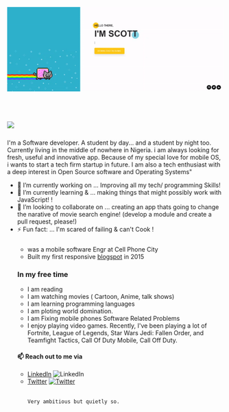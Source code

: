 <header>
<img src="https://github.com/lightcode4/lightcode4-bio/blob/main/bio.gif" alt="!!!" style="max-width:100%;">
</header>
<h1> <img src="https://raw.githubusercontent.com/MartinHeinz/MartinHeinz/master/wave.gif" width="30px" style="max-width:100%;"> </h1>
 
 <p>I'm a Software developer. A student by day... and a student by night too. Currently living in the middle of nowhere in Nigeria. i am  always looking for fresh, useful and innovative app. Because of my special love for mobile OS, i wants to start a tech firm startup in future. I am  also a tech enthusiast with a deep interest in Open Source software and Operating Systems"</p>


<ul>
  <li>🔭 I’m currently working on ... Improving all my tech/ programming Skills!  </li>
  <li>🌱 I’m currently learning &  ...   making things that might possibly work with JavaScript! ! </li>
  <li> 👯 I’m looking to collaborate on ... creating an app thats going to change the narative of  movie search engine! (develop a module and create a pull request, please!)
   <li> ⚡ Fun fact: ...   I'm scared of failing & can't  Cook
    ! </li>

<h5 Previously... <img src="https://raw.githubusercontent.com/MartinHeinz/MartinHeinz/master/wave.gif" width="30px" style="max-width:100%;">  </h5>
<ul>
  <li> was  a mobile software Engr at Cell Phone City </li>
  <li> Built my first responsive  <a href="https://gidifix.blogspot.com/ rel="nofollow">blogspot</a>  in 2015   </li>
</ul>
  <h3> In my free time</h3>
<ul>
    <li> I am reading</li>
    <li>I am watching movies ( Cartoon, Anime, talk shows) </li>
    <li >I am learning programming languages </li>
    <li>I am ploting world domination.</li>
    <li> I am Fixing mobile phones Software Related Problems </li>
    <li>I enjoy playing video games. Recently, I've been playing a lot of Fortnite, League of Legends, Star Wars Jedi: Fallen Order, and Teamfight Tactics, Call Of Duty Mobile, Call Off Duty.</li>
</ul>
  <h4>📫 Reach out to me via </h4>
   <ul>
  <li> <a href="https://https://www.linkedin.com/in/scott-omoviro-687a1773/ rel=" rel="nofollow">LinkedIn</a>
   <img src="https://raw.githubusercontent.com/MartinHeinz/MartinHeinz/master/linkedin-3-16.png" alt="LinkedIn" title="LinkedIn icon without padding" style="max-width:100%;"> </li>
   <li> <a href="https://twitter.com/lightcode4/ rel=" rel="nofollow">Twitter</a>
   <a target="_blank" rel="noopener noreferrer" href="https://camo.githubusercontent.com/f649fe6a8f323f310d270b1f081e988cb21f240c4627baf7f92639f3931e31d5/687474703a2f2f692e696d6775722e636f6d2f77577a583975422e706e67"><img src="https://camo.githubusercontent.com/f649fe6a8f323f310d270b1f081e988cb21f240c4627baf7f92639f3931e31d5/687474703a2f2f692e696d6775722e636f6d2f77577a583975422e706e67" alt="Twitter" title="twitter icon without padding" style="max-width:100%;"></a> </li>
   
  
     
                                                                       Very ambitious but quietly so.

